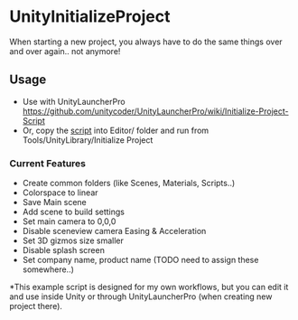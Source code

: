 # UnityInitializeProject

When starting a new project, you always have to do the same things over and over again.. not anymore!


## Usage

- Use with UnityLauncherPro https://github.com/unitycoder/UnityLauncherPro/wiki/Initialize-Project-Script
- Or, copy the [script](https://github.com/unitycoder/UnityInitializeProject/blob/main/Assets/Editor/InitializeProject.cs) into Editor/ folder and run from Tools/UnityLibrary/Initialize Project


### Current Features

- Create common folders (like Scenes, Materials, Scripts..)
- Colorspace to linear
- Save Main scene
- Add scene to build settings
- Set main camera to 0,0,0
- Disable sceneview camera Easing & Acceleration
- Set 3D gizmos size smaller
- Disable splash screen
- Set company name, product name (TODO need to assign these somewhere..)

*This example script is designed for my own workflows, but you can edit it and use inside Unity or through UnityLauncherPro (when creating new project there).
